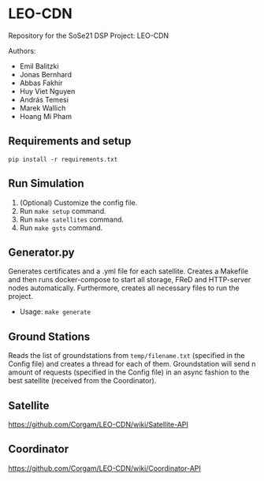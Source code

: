 # LEO-CDN

Repository for the SoSe21 DSP Project: LEO-CDN

Authors:

- Emil Balitzki
- Jonas Bernhard
- Abbas Fakhir
- Huy Viet Nguyen
- András Temesi
- Marek Wallich
- Hoang Mi Pham

## Requirements and setup

`pip install -r requirements.txt`

## Run Simulation

1. (Optional) Customize the config file.
2. Run `make setup` command.
3. Run `make satellites` command.
4. Run `make gsts` command.

## Generator.py

Generates certificates and a .yml file for each satellite. Creates a Makefile and then runs docker-compose to start all storage, FReD and HTTP-server nodes automatically. Furthermore, creates all necessary files to run the project.

- Usage: `make generate`

## Ground Stations

Reads the list of groundstations from `temp/filename.txt` (specified in the Config file) and creates a thread for each of them. Groundstation will send n amount of requests (specified in the Config file) in an async fashion to the best satellite (received from the Coordinator).

## Satellite

https://github.com/Corgam/LEO-CDN/wiki/Satellite-API

## Coordinator

https://github.com/Corgam/LEO-CDN/wiki/Coordinator-API
